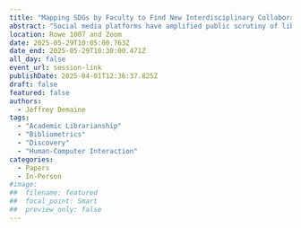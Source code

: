 ```yaml
---
title: "Mapping SDGs by Faculty to Find New Interdisciplinary Collaborations: a Type of Linked Literature Analysis"
abstract: "Social media platforms have amplified public scrutiny of libraries, as First Amendment auditors (FAAs) record their interactions to test constitutional boundaries. These encounters spark debates over the balance between free speech and maintaining an inclusive, orderly environment. Through an analysis of 300 YouTube comments on FAA-library interactions, this study highlights polarized public reactions influenced by selective video editing and algorithm-driven echo chambers. While auditors bring attention to issues of transparency, their confrontational tactics often challenge the core mission of libraries. The findings emphasize the importance of clear policies, staff training, and strategies to address the complexities of digital accountability."
location: Rowe 1007 and Zoom
date: 2025-05-29T10:05:00.763Z
date_end: 2025-05-29T10:30:00.471Z
all_day: false
event_url: session-link
publishDate: 2025-04-01T12:36:37.825Z
draft: false
featured: false
authors:
  - Jeffrey Demaine
tags:
  - "Academic Librarianship"
  - "Bibliometrics"
  - "Discovery"
  - "Human-Computer Interaction"
categories:
  - Papers
  - In-Person
#image:
##  filename: featured
##  focal_point: Smart
##  preview_only: false
---
```

